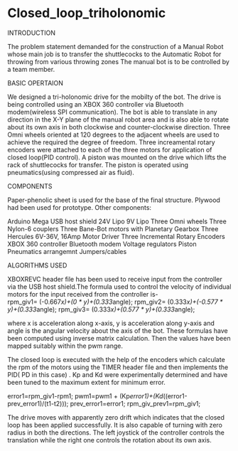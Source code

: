 # Closed_loop_triholonomic
INTRODUCTION

The problem statement demanded for the construction of a Manual Robot whose main job is to transfer the shuttlecocks to the Automatic Robot for throwing from various throwing zones The manual bot is to be controlled by a team member. 

BASIC OPERTAION

We designed a tri-holonomic drive for the mobilty of the bot. The drive is being controlled using an XBOX 360 controller via Bluetooth modem(wireless SPI communication). The bot is  able to translate in any direction in the X-Y plane of the manual robot area and is also able to rotate about its own axis in both clockwise and counter-clockwise direction. Three Omni wheels oriented at 120 degrees to the adjacent wheels are used to achieve the required the degree of freedom. Three increamental rotary encoders were attached to each of the three motors for application of closed loop(PID control). A piston was mounted on the drive which lifts the rack of shuttlecocks for transfer. The piston is operated using pneumatics(using compressed air as fluid).


   COMPONENTS

Paper-phenolic sheet is used for the base of the final structure. Plywood had been used for prototype. Other components:

Arduino Mega
USB host shield
24V Lipo
9V Lipo
Three Omni wheels
Three Nylon-6 couplers
     Three Bane-Bot motors with  Planetary Gearbox
     Three Hercules 6V-36V, 16Amp Motor Driver
     Three Incremental Rotary Encoders
     XBOX 360 controller
     Bluetooth modem 
     Voltage regulators
     Piston
    Pneumatics arrangemnt
    Jumpers/cables



ALGORITHMS USED

 XBOXREVC header file has been used to receive input from the controller via the USB host shield.The formula used to control the velocity of individual motors for the input received from the controller is-  
rpm_giv1= (-0.667*x)+(0 * y)+(0.333*angle);
rpm_giv2= (0.333*x)+(-0.577 * y)+(0.333*angle);
rpm_giv3= (0.333*x)+(0.577 * y)+(0.333*angle);

where x is acceleration along x-axis, y is acceleration along y-axis and angle is the angular velocity about the axis of the bot. These formulas have been computed using inverse matrix calculation. Then the values have been mapped suitably within the pwm range.

The closed loop is executed with the help of the encoders which calculate the rpm of the motors using the TIMER header file and then implements the PID( PD in this case) . Kp and Kd were experimentally determined and have been tuned to the maximum extent for minimum error.

error1=rpm_giv1-rpm1; 
pwm1=pwm1 + (Kp*error1)+(Kd*((error1-prev_error1)/(t1-t2)));
 prev_error1=error1;
rpm_giv_prev1=rpm_giv1;


The drive moves with apparently zero drift which indicates that the closed loop has been applied successfully. It is also capable of turning with zero radius in both the directions. The left joystick of the controller controls the translation while the right one controls the rotation about its own axis.

